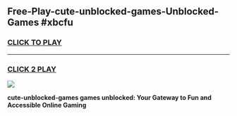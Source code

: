 
## Free-Play-cute-unblocked-games-Unblocked-Games #xbcfu
<h3>
<a href="https://news.freeplayer.one?title=cute-unblocked-games&ref=8M">CLICK TO PLAY</a></h3>
<hr>

<h3>
<a href="https://news.freeplayer.one?title=cute-unblocked-games&ref=8M">CLICK 2 PLAY</a>
  
</h3>

<a href="https://news.freeplayer.one?title=cute-unblocked-games&ref=8M"><img src="https://clearcache.store/games.png"></a>


**cute-unblocked-games games unblocked: Your Gateway to Fun and Accessible Online Gaming**
